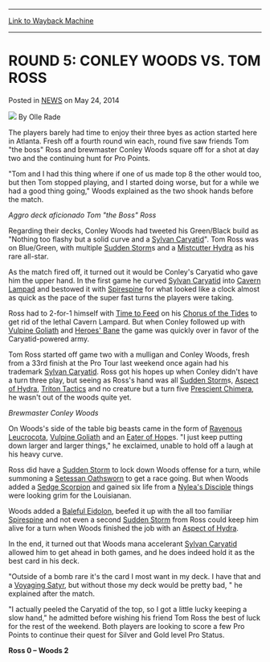 
---
[Link to Wayback Machine](https://web.archive.org/web/20220121205552/https://magic.wizards.com/en/articles/archive/round-5-conley-woods-vs-tom-ross-2014-04-24)

[_metadata_:author]:- "Olle Rade"
[_metadata_:description]:- "The players barely had time to enjoy their three byes as action started here in Atlanta. Fresh off a fourth round win each, round five saw friends Tom `the boss` Ross and brewmaster Conley Woods square off for a shot at day two and the continuing hunt for Pro Points. `Tom and I had this thing where if one of us made top 8 the other would too, but then Tom stopped playing, and"
[_metadata_:generator]:- "Drupal 7 (http://drupal.org)"
[_metadata_:node]:- "184291"
[_metadata_:path_date]:- "2014-04-24"
[_metadata_:publish_date]:- "2014-05-24"
[_metadata_:source]:- "div-main-content"
[_metadata_:title]:- "ROUND 5: CONLEY WOODS VS. TOM ROSS"
[_metadata_:wayback_capture_timestamp]:- "2022-01-21 20:55:52"
[_metadata_:wayback_raw_url]:- "https://web.archive.org/web/20220121205552id_/https://magic.wizards.com/en/articles/archive/round-5-conley-woods-vs-tom-ross-2014-04-24"
[_metadata_:wayback_url]:- "https://magic.wizards.com/en/articles/archive/round-5-conley-woods-vs-tom-ross-2014-04-24"
---


ROUND 5: CONLEY WOODS VS. TOM ROSS
==================================



 Posted in [NEWS](/en/articles)
 on May 24, 2014 






![](https://media.magic.wizards.com/styles/auth_small/public/images/person/olle_rade_author.jpg)
By Olle Rade












 The players barely had time to enjoy their three byes as action started here in Atlanta. Fresh off a fourth round win each, round five saw friends Tom "the boss" Ross and brewmaster Conley Woods square off for a shot at day two and the continuing hunt for Pro Points.  
  

 "Tom and I had this thing where if one of us made top 8 the other would too, but then Tom stopped playing, and I started doing worse, but for a while we had a good thing going," Woods explained as the two shook hands before the match.






*Aggro deck aficionado Tom "the Boss" Ross*

  

 Regarding their decks, Conley Woods had tweeted his Green/Black build as "Nothing too flashy but a solid curve and a [Sylvan Caryatid](https://gatherer.wizards.com/Pages/Card/Details.aspx?name=Sylvan+Caryatid)". Tom Ross was on Blue/Green, with multiple [Sudden Storm](https://gatherer.wizards.com/Pages/Card/Details.aspx?name=Sudden+Storm)s and a [Mistcutter Hydra](https://gatherer.wizards.com/Pages/Card/Details.aspx?name=Mistcutter+Hydra) as his rare all-star.   
  

 As the match fired off, it turned out it would be Conley's Caryatid who gave him the upper hand. In the first game he curved [Sylvan Caryatid](https://gatherer.wizards.com/Pages/Card/Details.aspx?name=Sylvan+Caryatid) into [Cavern Lampad](https://gatherer.wizards.com/Pages/Card/Details.aspx?name=Cavern+Lampad) and bestowed it with [Spirespine](https://gatherer.wizards.com/Pages/Card/Details.aspx?name=Spirespine) for what looked like a clock almost as quick as the pace of the super fast turns the players were taking.  
  

 Ross had to 2-for-1 himself with [Time to Feed](https://gatherer.wizards.com/Pages/Card/Details.aspx?name=Time+to+Feed) on his [Chorus of the Tides](https://gatherer.wizards.com/Pages/Card/Details.aspx?name=Chorus+of+the+Tides) to get rid of the lethal Cavern Lampard. But when Conley followed up with [Vulpine Goliath](https://gatherer.wizards.com/Pages/Card/Details.aspx?name=Vulpine+Goliath) and [Heroes' Bane](https://gatherer.wizards.com/Pages/Card/Details.aspx?name=Heroes%27+Bane) the game was quickly over in favor of the Caryatid-powered army.  
  

 Tom Ross started off game two with a mulligan and Conley Woods, fresh from a 33rd finish at the Pro Tour last weekend once again had his trademark [Sylvan Caryatid](https://gatherer.wizards.com/Pages/Card/Details.aspx?name=Sylvan+Caryatid). Ross got his hopes up when Conley didn't have a turn three play, but seeing as Ross's hand was all [Sudden Storm](https://gatherer.wizards.com/Pages/Card/Details.aspx?name=Sudden+Storm)s, [Aspect of Hydra](https://gatherer.wizards.com/Pages/Card/Details.aspx?name=Aspect+of+Hydra), [Triton Tactics](https://gatherer.wizards.com/Pages/Card/Details.aspx?name=Triton+Tactics) and no creature but a turn five [Prescient Chimera](https://gatherer.wizards.com/Pages/Card/Details.aspx?name=Prescient+Chimera), he wasn't out of the woods quite yet.






*Brewmaster Conley Woods*

  

 On Woods's side of the table big beasts came in the form of [Ravenous Leucrocota](https://gatherer.wizards.com/Pages/Card/Details.aspx?name=Ravenous+Leucrocota), [Vulpine Goliath](https://gatherer.wizards.com/Pages/Card/Details.aspx?name=Vulpine+Goliath) and an [Eater of Hope](https://gatherer.wizards.com/Pages/Card/Details.aspx?name=Eater+of+Hope)s. "I just keep putting down larger and larger things," he exclaimed, unable to hold off a laugh at his heavy curve.




 Ross did have a [Sudden Storm](https://gatherer.wizards.com/Pages/Card/Details.aspx?name=Sudden+Storm) to lock down Woods offense for a turn, while summoning a [Setessan Oathsworn](https://gatherer.wizards.com/Pages/Card/Details.aspx?name=Setessan+Oathsworn) to get a race going. But when Woods added a [Sedge Scorpion](https://gatherer.wizards.com/Pages/Card/Details.aspx?name=Sedge+Scorpion) and gained six life from a [Nylea's Disciple](https://gatherer.wizards.com/Pages/Card/Details.aspx?name=Nylea%27s+Disciple) things were looking grim for the Louisianan.  
  

 Woods added a [Baleful Eidolon](https://gatherer.wizards.com/Pages/Card/Details.aspx?name=Baleful+Eidolon), beefed it up with the all too familiar [Spirespine](https://gatherer.wizards.com/Pages/Card/Details.aspx?name=Spirespine) and not even a second [Sudden Storm](https://gatherer.wizards.com/Pages/Card/Details.aspx?name=Sudden+Storm) from Ross could keep him alive for a turn when Woods finished the job with an [Aspect of Hydra](https://gatherer.wizards.com/Pages/Card/Details.aspx?name=Aspect+of+Hydra).  
  

 In the end, it turned out that Woods mana accelerant [Sylvan Caryatid](https://gatherer.wizards.com/Pages/Card/Details.aspx?name=Sylvan+Caryatid) allowed him to get ahead in both games, and he does indeed hold it as the best card in his deck.




 "Outside of a bomb rare it's the card I most want in my deck. I have that and a [Voyaging Satyr](https://gatherer.wizards.com/Pages/Card/Details.aspx?name=Voyaging+Satyr), but without those my deck would be pretty bad, " he explained after the match.  
  

 "I actually peeled the Caryatid of the top, so I got a little lucky keeping a slow hand," he admitted before wishing his friend Tom Ross the best of luck for the rest of the weekend. Both players are looking to score a few Pro Points to continue their quest for Silver and Gold level Pro Status.  
  
**Ross 0 – Woods 2**








